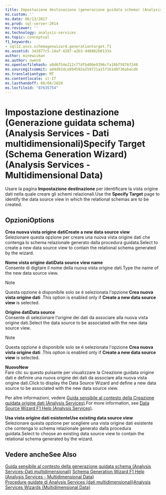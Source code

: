 ```yaml
---
title: Impostazione destinazione (generazione guidata schema) (Analysis Services-Dati multidimensionali) | Microsoft Docs
ms.custom: ''
ms.date: 06/13/2017
ms.prod: sql-server-2014
ms.reviewer: ''
ms.technology: analysis-services
ms.topic: conceptual
f1_keywords:
- sql12.asvs.schemagenwizard.generationtarget.f1
ms.assetid: 342877c5-14af-4287-a2b3-d48882b0133a
author: minewiskan
ms.author: owend
ms.openlocfilehash: a9d6f54e212cf7dfb400e9396cfa18bf5876f248
ms.sourcegitcommit: ad4d92dce894592a259721a1571b1d8736abacdb
ms.translationtype: MT
ms.contentlocale: it-IT
ms.lasthandoff: 08/04/2020
ms.locfileid: "87635754"
---
```

# <a name="specify-target-schema-generation-wizard-analysis-services---multidimensional-data"></a><span data-ttu-id="ebb61-102">Impostazione destinazione (Generazione guidata schema) (Analysis Services - Dati multidimensionali)</span><span class="sxs-lookup"><span data-stu-id="ebb61-102">Specify Target (Schema Generation Wizard) (Analysis Services - Multidimensional Data)</span></span>
  <span data-ttu-id="ebb61-103">Usare la pagina **Impostazione destinazione** per identificare la vista origine dati nella quale creare gli schemi relazionali.</span><span class="sxs-lookup"><span data-stu-id="ebb61-103">Use the **Specify Target** page to identify the data source view in which the relational schemas are to be created.</span></span>  
  
## <a name="options"></a><span data-ttu-id="ebb61-104">Opzioni</span><span class="sxs-lookup"><span data-stu-id="ebb61-104">Options</span></span>  
 <span data-ttu-id="ebb61-105">**Crea nuova vista origine dati**</span><span class="sxs-lookup"><span data-stu-id="ebb61-105">**Create a new data source view**</span></span>  
 <span data-ttu-id="ebb61-106">Selezionare questa opzione per creare una nuova vista origine dati che contenga lo schema relazionale generato dalla procedura guidata.</span><span class="sxs-lookup"><span data-stu-id="ebb61-106">Select to create a new data source view to contain the relational schema generated by the wizard.</span></span>  
  
 <span data-ttu-id="ebb61-107">**Nome vista origine dati**</span><span class="sxs-lookup"><span data-stu-id="ebb61-107">**Data source view name**</span></span>  
 <span data-ttu-id="ebb61-108">Consente di digitare il nome della nuova vista origine dati.</span><span class="sxs-lookup"><span data-stu-id="ebb61-108">Type the name of the new data source view.</span></span>  
  
> [!NOTE]  
>  <span data-ttu-id="ebb61-109">Questa opzione è disponibile solo se è selezionata l'opzione **Crea nuova vista origine dati** .</span><span class="sxs-lookup"><span data-stu-id="ebb61-109">This option is enabled only if **Create a new data source view** is selected.</span></span>  
  
 <span data-ttu-id="ebb61-110">**Origine dati**</span><span class="sxs-lookup"><span data-stu-id="ebb61-110">**Data source**</span></span>  
 <span data-ttu-id="ebb61-111">Consente di selezionare l'origine dei dati da associare alla nuova vista origine dati.</span><span class="sxs-lookup"><span data-stu-id="ebb61-111">Select the data source to be associated with the new data source view.</span></span>  
  
> [!NOTE]  
>  <span data-ttu-id="ebb61-112">Questa opzione è disponibile solo se è selezionata l'opzione **Crea nuova vista origine dati** .</span><span class="sxs-lookup"><span data-stu-id="ebb61-112">This option is enabled only if **Create a new data source view** is selected.</span></span>  
  
 <span data-ttu-id="ebb61-113">**Nuovo**</span><span class="sxs-lookup"><span data-stu-id="ebb61-113">**New**</span></span>  
 <span data-ttu-id="ebb61-114">Fare clic su questo pulsante per visualizzare la Creazione guidata origine dati e definire una nuova origine dei dati da associare alla nuova vista origine dati.</span><span class="sxs-lookup"><span data-stu-id="ebb61-114">Click to display the Data Source Wizard and define a new data source to be associated with the new data source view.</span></span>  
  
 <span data-ttu-id="ebb61-115">Per altre informazioni, vedere [Guida sensibile al contesto della Creazione guidata origine dati &#40;Analysis Services&#41;](data-source-wizard-f1-help-analysis-services.md).</span><span class="sxs-lookup"><span data-stu-id="ebb61-115">For more information, see [Data Source Wizard F1 Help &#40;Analysis Services&#41;](data-source-wizard-f1-help-analysis-services.md).</span></span>  
  
 <span data-ttu-id="ebb61-116">**Usa vista origine dati esistente**</span><span class="sxs-lookup"><span data-stu-id="ebb61-116">**Use existing data source view**</span></span>  
 <span data-ttu-id="ebb61-117">Selezionare questa opzione per scegliere una vista origine dati esistente che contenga lo schema relazionale generato dalla procedura guidata.</span><span class="sxs-lookup"><span data-stu-id="ebb61-117">Select to choose an existing data source view to contain the relational schema generated by the wizard.</span></span>  
  
## <a name="see-also"></a><span data-ttu-id="ebb61-118">Vedere anche</span><span class="sxs-lookup"><span data-stu-id="ebb61-118">See Also</span></span>  
 <span data-ttu-id="ebb61-119">[Guida sensibile al contesto della generazione guidata schema &#40;Analysis Services-Dati multidimensionali&#41;](schema-generation-wizard-f1-help-analysis-services-multidimensional-data.md) </span><span class="sxs-lookup"><span data-stu-id="ebb61-119">[Schema Generation Wizard F1 Help &#40;Analysis Services - Multidimensional Data&#41;](schema-generation-wizard-f1-help-analysis-services-multidimensional-data.md) </span></span>  
 [<span data-ttu-id="ebb61-120">Procedure guidate di Analysis Services &#40;dati multidimensionali&#41;</span><span class="sxs-lookup"><span data-stu-id="ebb61-120">Analysis Services Wizards &#40;Multidimensional Data&#41;</span></span>](analysis-services-wizards-multidimensional-data.md)  
  
  
